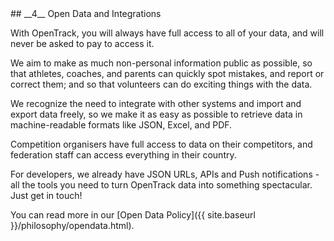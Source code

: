 <div markdown="1" data-aos="fade-up">
## __4__ Open Data and Integrations

With OpenTrack, you will always have full access to all of your data, and will never be asked to pay to access it.

We aim to make as much non-personal information public as possible, so that athletes, coaches, and parents can quickly spot mistakes, and report or correct them; and so that volunteers can do exciting things with the data.

We recognize the need to integrate with other systems and import and export data freely, so we make it as easy as possible to retrieve data in machine-readable formats like JSON, Excel, and PDF.

Competition organisers have full access to data on their competitors, and federation staff can access everything in their country.   

For developers, we already have JSON URLs, APIs and Push notifications - all the tools you need to turn OpenTrack data into something spectacular. Just get in touch!

You can read more in our [Open Data Policy]({{ site.baseurl }}/philosophy/opendata.html).

</div>
